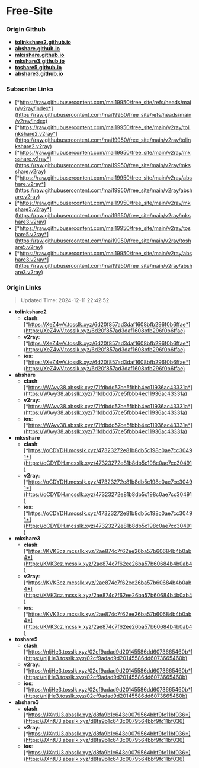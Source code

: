 # Free-Site

### Origin Github

- [**tolinkshare2.github.io**](https://github.com/tolinkshare2/tolinkshare2.github.io)
- [**abshare.github.io**](https://github.com/abshare/abshare.github.io)
- [**mksshare.github.io**](https://github.com/mksshare/mksshare.github.io)
- [**mkshare3.github.io**](https://github.com/mkshare3/mkshare3.github.io)
- [**toshare5.github.io**](https://github.com/toshare5/toshare5.github.io)
- [**abshare3.github.io**](https://github.com/abshare3/abshare3.github.io)

### Subscribe Links

- [*https://raw.githubusercontent.com/mai19950/free_site/refs/heads/main/v2ray/index*](https://raw.githubusercontent.com/mai19950/free_site/refs/heads/main/v2ray/index)
- [*https://raw.githubusercontent.com/mai19950/free_site/main/v2ray/tolinkshare2.v2ray*](https://raw.githubusercontent.com/mai19950/free_site/main/v2ray/tolinkshare2.v2ray)
- [*https://raw.githubusercontent.com/mai19950/free_site/main/v2ray/mksshare.v2ray*](https://raw.githubusercontent.com/mai19950/free_site/main/v2ray/mksshare.v2ray)
- [*https://raw.githubusercontent.com/mai19950/free_site/main/v2ray/abshare.v2ray*](https://raw.githubusercontent.com/mai19950/free_site/main/v2ray/abshare.v2ray)
- [*https://raw.githubusercontent.com/mai19950/free_site/main/v2ray/mkshare3.v2ray*](https://raw.githubusercontent.com/mai19950/free_site/main/v2ray/mkshare3.v2ray)
- [*https://raw.githubusercontent.com/mai19950/free_site/main/v2ray/toshare5.v2ray*](https://raw.githubusercontent.com/mai19950/free_site/main/v2ray/toshare5.v2ray)
- [*https://raw.githubusercontent.com/mai19950/free_site/main/v2ray/abshare3.v2ray*](https://raw.githubusercontent.com/mai19950/free_site/main/v2ray/abshare3.v2ray)

### Origin Links

> Updated Time: 2024-12-11 22:42:52

- **tolinkshare2**
  - **clash**: [*https://XeZ4wV.tosslk.xyz/6d20f857ad3daf1608bfb296f0b6ffae*](https://XeZ4wV.tosslk.xyz/6d20f857ad3daf1608bfb296f0b6ffae)
  - **v2ray**: [*https://XeZ4wV.tosslk.xyz/6d20f857ad3daf1608bfb296f0b6ffae*](https://XeZ4wV.tosslk.xyz/6d20f857ad3daf1608bfb296f0b6ffae)
  - **ios**: [*https://XeZ4wV.tosslk.xyz/6d20f857ad3daf1608bfb296f0b6ffae*](https://XeZ4wV.tosslk.xyz/6d20f857ad3daf1608bfb296f0b6ffae)
- **abshare**
  - **clash**: [*https://WAvy38.absslk.xyz/71fdbdd57ce5fbbb4ec11936ac43331a*](https://WAvy38.absslk.xyz/71fdbdd57ce5fbbb4ec11936ac43331a)
  - **v2ray**: [*https://WAvy38.absslk.xyz/71fdbdd57ce5fbbb4ec11936ac43331a*](https://WAvy38.absslk.xyz/71fdbdd57ce5fbbb4ec11936ac43331a)
  - **ios**: [*https://WAvy38.absslk.xyz/71fdbdd57ce5fbbb4ec11936ac43331a*](https://WAvy38.absslk.xyz/71fdbdd57ce5fbbb4ec11936ac43331a)
- **mksshare**
  - **clash**: [*https://oCDYDH.mcsslk.xyz/47323272e81b8db5c198c0ae7cc30491*](https://oCDYDH.mcsslk.xyz/47323272e81b8db5c198c0ae7cc30491)
  - **v2ray**: [*https://oCDYDH.mcsslk.xyz/47323272e81b8db5c198c0ae7cc30491*](https://oCDYDH.mcsslk.xyz/47323272e81b8db5c198c0ae7cc30491)
  - **ios**: [*https://oCDYDH.mcsslk.xyz/47323272e81b8db5c198c0ae7cc30491*](https://oCDYDH.mcsslk.xyz/47323272e81b8db5c198c0ae7cc30491)
- **mkshare3**
  - **clash**: [*https://KVK3cz.mcsslk.xyz/2ae874c7f62ee26ba57b60684b4b0ab4*](https://KVK3cz.mcsslk.xyz/2ae874c7f62ee26ba57b60684b4b0ab4)
  - **v2ray**: [*https://KVK3cz.mcsslk.xyz/2ae874c7f62ee26ba57b60684b4b0ab4*](https://KVK3cz.mcsslk.xyz/2ae874c7f62ee26ba57b60684b4b0ab4)
  - **ios**: [*https://KVK3cz.mcsslk.xyz/2ae874c7f62ee26ba57b60684b4b0ab4*](https://KVK3cz.mcsslk.xyz/2ae874c7f62ee26ba57b60684b4b0ab4)
- **toshare5**
  - **clash**: [*https://nljHe3.tosslk.xyz/02cf9adad9d20145586dd6073665460b*](https://nljHe3.tosslk.xyz/02cf9adad9d20145586dd6073665460b)
  - **v2ray**: [*https://nljHe3.tosslk.xyz/02cf9adad9d20145586dd6073665460b*](https://nljHe3.tosslk.xyz/02cf9adad9d20145586dd6073665460b)
  - **ios**: [*https://nljHe3.tosslk.xyz/02cf9adad9d20145586dd6073665460b*](https://nljHe3.tosslk.xyz/02cf9adad9d20145586dd6073665460b)
- **abshare3**
  - **clash**: [*https://JXntU3.absslk.xyz/d8fa9b1c643c0079564bbf9fc11bf036*](https://JXntU3.absslk.xyz/d8fa9b1c643c0079564bbf9fc11bf036)
  - **v2ray**: [*https://JXntU3.absslk.xyz/d8fa9b1c643c0079564bbf9fc11bf036*](https://JXntU3.absslk.xyz/d8fa9b1c643c0079564bbf9fc11bf036)
  - **ios**: [*https://JXntU3.absslk.xyz/d8fa9b1c643c0079564bbf9fc11bf036*](https://JXntU3.absslk.xyz/d8fa9b1c643c0079564bbf9fc11bf036)
